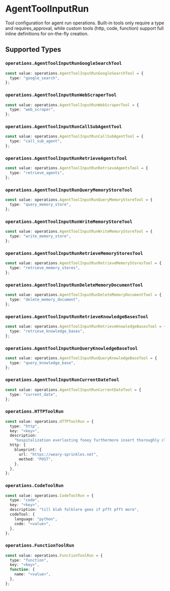 # AgentToolInputRun

Tool configuration for agent run operations. Built-in tools only require a type and requires_approval, while custom tools (http, code, function) support full inline definitions for on-the-fly creation.


## Supported Types

### `operations.AgentToolInputRunGoogleSearchTool`

```typescript
const value: operations.AgentToolInputRunGoogleSearchTool = {
  type: "google_search",
};
```

### `operations.AgentToolInputRunWebScraperTool`

```typescript
const value: operations.AgentToolInputRunWebScraperTool = {
  type: "web_scraper",
};
```

### `operations.AgentToolInputRunCallSubAgentTool`

```typescript
const value: operations.AgentToolInputRunCallSubAgentTool = {
  type: "call_sub_agent",
};
```

### `operations.AgentToolInputRunRetrieveAgentsTool`

```typescript
const value: operations.AgentToolInputRunRetrieveAgentsTool = {
  type: "retrieve_agents",
};
```

### `operations.AgentToolInputRunQueryMemoryStoreTool`

```typescript
const value: operations.AgentToolInputRunQueryMemoryStoreTool = {
  type: "query_memory_store",
};
```

### `operations.AgentToolInputRunWriteMemoryStoreTool`

```typescript
const value: operations.AgentToolInputRunWriteMemoryStoreTool = {
  type: "write_memory_store",
};
```

### `operations.AgentToolInputRunRetrieveMemoryStoresTool`

```typescript
const value: operations.AgentToolInputRunRetrieveMemoryStoresTool = {
  type: "retrieve_memory_stores",
};
```

### `operations.AgentToolInputRunDeleteMemoryDocumentTool`

```typescript
const value: operations.AgentToolInputRunDeleteMemoryDocumentTool = {
  type: "delete_memory_document",
};
```

### `operations.AgentToolInputRunRetrieveKnowledgeBasesTool`

```typescript
const value: operations.AgentToolInputRunRetrieveKnowledgeBasesTool = {
  type: "retrieve_knowledge_bases",
};
```

### `operations.AgentToolInputRunQueryKnowledgeBaseTool`

```typescript
const value: operations.AgentToolInputRunQueryKnowledgeBaseTool = {
  type: "query_knowledge_base",
};
```

### `operations.AgentToolInputRunCurrentDateTool`

```typescript
const value: operations.AgentToolInputRunCurrentDateTool = {
  type: "current_date",
};
```

### `operations.HTTPToolRun`

```typescript
const value: operations.HTTPToolRun = {
  type: "http",
  key: "<key>",
  description:
    "hospitalization everlasting fooey furthermore insert thoroughly clumsy ew sizzle",
  http: {
    blueprint: {
      url: "https://weary-sprinkles.net",
      method: "POST",
    },
  },
};
```

### `operations.CodeToolRun`

```typescript
const value: operations.CodeToolRun = {
  type: "code",
  key: "<key>",
  description: "till blah folklore geez if pfft pfft more",
  codeTool: {
    language: "python",
    code: "<value>",
  },
};
```

### `operations.FunctionToolRun`

```typescript
const value: operations.FunctionToolRun = {
  type: "function",
  key: "<key>",
  function: {
    name: "<value>",
  },
};
```

